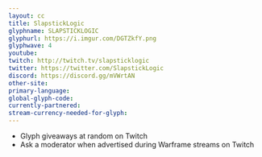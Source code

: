 ```yaml
---
layout: cc
title: SlapstickLogic
glyphname: SLAPSTICKLOGIC
glyphurl: https://i.imgur.com/DGTZkfY.png
glyphwave: 4
youtube: 
twitch: http://twitch.tv/slapsticklogic
twitter: https://twitter.com/SlapstickLogic
discord: https://discord.gg/mVWrtAN
other-site: 
primary-language: 
global-glyph-code: 
currently-partnered: 
stream-currency-needed-for-glyph: 
---
```

* Glyph giveaways at random on Twitch
* Ask a moderator when advertised during Warframe streams on Twitch
